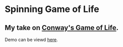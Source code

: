 # Spinning Game of Life

## My take on [__Conway's Game of Life__](https://en.wikipedia.org/wiki/Conway%27s_Game_of_Life).

Demo can be viewd [here](https://cdn.rawgit.com/itaydafna/game-of-life/master/index.html).
